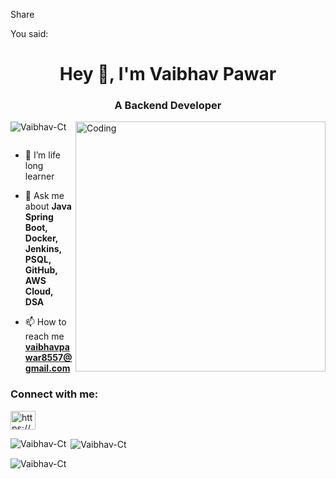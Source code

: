Share


You said:
<h1 align="center">Hey 👋, I'm Vaibhav Pawar</h1>
<h3 align="center">A Backend Developer</h3>
<img align="right" alt="Coding" width="400" src="https://media.tenor.com/C9qukZqPPS4AAAAC/coding-typing.gif">
<p align="left"> <img src="https://komarev.com/ghpvc/?username=vp-1234ms&label=Profile%20views&color=0e75b6&style=flat" alt="Vaibhav-Ct" /> </p>

<p align="left"> <a href="https://twitter.com/" target="blank"><img src="https://img.shields.io/twitter/follow/?logo=twitter&style=for-the-badge" alt="" /></a> </p>

- 🌱 I’m life long learner

- 💬 Ask me about **Java Spring Boot, Docker, Jenkins, PSQL, GitHub, AWS Cloud, DSA**

- 📫 How to reach me **vaibhavpawar8557@gmail.com**

<h3 align="left">Connect with me:</h3>
<p align="left">
<a href="https://linkedin.com/in/https://www.linkedin.com/in/vaibhav-pawar-6109a0220/" target="blank"><img align="center" src="https://raw.githubusercontent.com/rahuldkjain/github-profile-readme-generator/master/src/images/icons/Social/linked-in-alt.svg" alt="https://www.linkedin.com/in/vaibhav-pawar-6109a0220/" height="30" width="40" /></a>
</p>

<p><img align="left" src="https://github-readme-stats.vercel.app/api/top-langs?username=Vaibhav-Ct&show_icons=true&locale=en&layout=compact" alt="Vaibhav-Ct" /></p>

<p>&nbsp;<img align="center" src="https://github-readme-stats.vercel.app/api?username=Vaibhav-Ct&show_icons=true&locale=en" alt="Vaibhav-Ct" /></p>

<p><img align="center" src="https://github-readme-streak-stats.herokuapp.com/?user=Vaibhav-Ct&" alt="Vaibhav-Ct" /></p>

